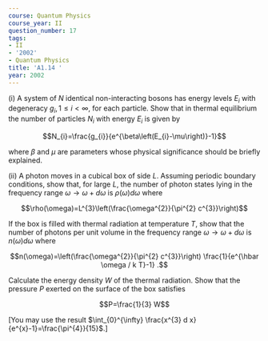 ```yaml
---
course: Quantum Physics
course_year: II
question_number: 17
tags:
- II
- '2002'
- Quantum Physics
title: 'A1.14 '
year: 2002
---
```



(i) A system of $N$ identical non-interacting bosons has energy levels $E_{i}$ with degeneracy $g_{i}, 1 \leq i<\infty$, for each particle. Show that in thermal equilibrium the number of particles $N_{i}$ with energy $E_{i}$ is given by

$$N_{i}=\frac{g_{i}}{e^{\beta\left(E_{i}-\mu\right)}-1}$$

where $\beta$ and $\mu$ are parameters whose physical significance should be briefly explained.

(ii) A photon moves in a cubical box of side $L$. Assuming periodic boundary conditions, show that, for large $L$, the number of photon states lying in the frequency range $\omega \rightarrow \omega+d \omega$ is $\rho(\omega) d \omega$ where

$$\rho(\omega)=L^{3}\left(\frac{\omega^{2}}{\pi^{2} c^{3}}\right)$$

If the box is filled with thermal radiation at temperature $T$, show that the number of photons per unit volume in the frequency range $\omega \rightarrow \omega+d \omega$ is $n(\omega) d \omega$ where

$$n(\omega)=\left(\frac{\omega^{2}}{\pi^{2} c^{3}}\right) \frac{1}{e^{\hbar \omega / k T}-1} .$$

Calculate the energy density $W$ of the thermal radiation. Show that the pressure $P$ exerted on the surface of the box satisfies

$$P=\frac{1}{3} W$$

[You may use the result $\int_{0}^{\infty} \frac{x^{3} d x}{e^{x}-1}=\frac{\pi^{4}}{15}$.]